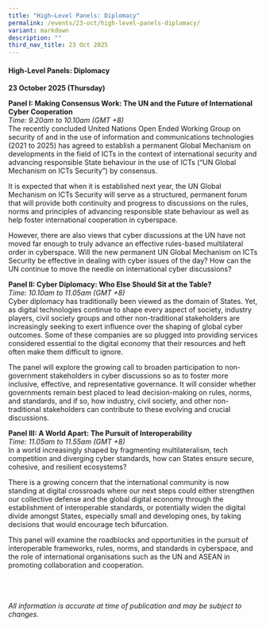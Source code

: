 ```yaml
---
title: "High–Level Panels: Diplomacy"
permalink: /events/23-oct/high-level-panels-diplomacy/
variant: markdown
description: ""
third_nav_title: 23 Oct 2025
---
```

#### **High-Level Panels: Diplomacy**

**23 October 2025 (Thursday)**  

**Panel I: Making Consensus Work: The UN and the Future of International Cyber Cooperation**
<br>*Time: 9.20am to 10.10am (GMT +8)*
<br>The recently concluded United Nations Open Ended Working Group on security of and in the use of information and communications technologies (2021 to 2025) has agreed to establish a permanent Global Mechanism on developments in the field of ICTs in the context of international security and advancing responsible State behaviour in the use of ICTs (“UN Global Mechanism on ICTs Security”) by consensus. 

It is expected that when it is established next year,  the UN Global Mechanism on ICTs Security will serve as a structured, permanent forum that will provide both continuity and progress to discussions on the rules, norms and principles of advancing responsible state behaviour as well as help foster international cooperation in cyberspace. 

However, there are also views that cyber discussions at the UN have not moved far enough to truly advance an effective rules-based multilateral order in cyberspace. Will the new permanent UN Global Mechanism on ICTs Security be effective in dealing with cyber issues of the day? How can the UN continue to move the needle on international cyber discussions?

**Panel II: Cyber Diplomacy: Who Else Should Sit at the Table?**
<br>*Time: 10.10am to 11.05am (GMT +8)*
<br>Cyber diplomacy has traditionally been viewed as the domain of States. Yet, as digital technologies continue to shape every aspect of society, industry players, civil society groups and other non-traditional stakeholders are increasingly seeking to exert influence over the shaping of global cyber outcomes. Some of these companies are so plugged into providing services considered essential to the digital economy that their resources and heft often make them difficult to ignore. 

The panel will explore the growing call to broaden participation to non-government stakeholders in cyber discussions so as to foster more inclusive, effective, and representative governance. It will consider whether governments remain best placed to lead decision-making on rules, norms, and standards, and if so, how industry, civil society, and other non-traditional stakeholders can contribute to these evolving and crucial discussions.

**Panel III: A World Apart: The Pursuit of Interoperability**
<br>*Time: 11.05am to 11.55am (GMT +8)*
<br>In a world increasingly shaped by fragmenting multilateralism, tech competition and diverging cyber standards, how can States ensure secure, cohesive, and resilient ecosystems? 

There is a growing concern that the international community is now standing at digital crossroads where our next steps could either strengthen our collective defense and the global digital economy through the establishment of interoperable standards, or potentially widen the digital divide amongst States, especially small and developing ones, by taking decisions that would encourage tech bifurcation. 

This panel will examine the roadblocks and opportunities in the pursuit of interoperable frameworks, rules, norms, and standards in cyberspace, and the role of international organisations such as the UN and ASEAN in promoting collaboration and cooperation.

<br><br><br>
*All information is accurate at time of publication and may be subject to changes.*